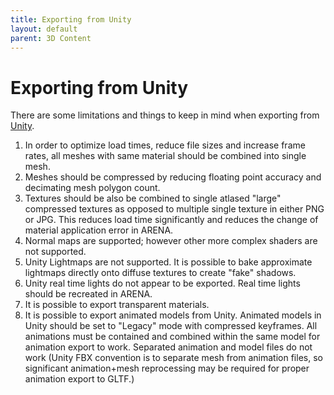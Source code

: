 ```yaml
---
title: Exporting from Unity
layout: default
parent: 3D Content
---
```


# Exporting from Unity

There are some limitations and things to keep in mind when exporting from [Unity](https://unity.com).

1. In order to optimize load times, reduce file sizes and increase frame rates, all meshes with same material should be combined into single mesh.
1. Meshes should be compressed by reducing floating point accuracy and decimating mesh polygon count.
1. Textures should be also be combined to single atlased "large" compressed textures as opposed to multiple single texture in either PNG or JPG. This reduces load time significantly and reduces the change of material application error in ARENA.
1. Normal maps are supported; however other more complex shaders are not supported.
1. Unity Lightmaps are not supported. It is possible to bake approximate lightmaps directly onto diffuse textures to create "fake" shadows.
1. Unity real time lights do not appear to be exported. Real time lights should be recreated in ARENA.
1. It is possible to export transparent materials.
1. It is possible to export animated models from Unity. Animated models in Unity should be set to "Legacy" mode with compressed keyframes. All animations must be contained and combined within the same model for animation export to work. Separated animation and model files do not work (Unity FBX convention is to separate mesh from animation files, so significant animation+mesh reprocessing may be required for proper animation export to GLTF.)
